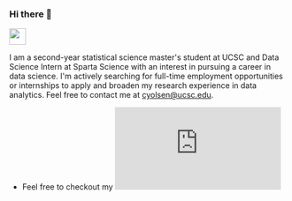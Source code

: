### Hi there 👋
<a href="https://www.linkedin.com/in/clayton-olsen-971b83132/"><img height="30" src="https://github.com/WaylonWalker/WaylonWalker/blob/main/icon/linkedin.png?raw=true"></a>

I am a second-year statistical science master's student at UCSC and Data Science Intern at Sparta Science with an interest in pursuing a career in data science. I'm actively searching for full-time employment opportunities or internships to apply and broaden my research experience in data analytics. Feel free to contact me at cyolsen@ucsc.edu. 


- Feel free to checkout my ![Resume](https://github.com/ClaytonOlsen/ClaytonOlsen.github.io/blob/main/Resume_2021_winter.pdf)
<!--
**ClaytonOlsen/ClaytonOlsen** is a ✨ _special_ ✨ repository because its `README.md` (this file) appears on your GitHub profile.

Here are some ideas to get you started:
<a href="ClaytonOlsen/ClaytonOlsen.github.io/Resume_2021_winter.pdf" class="image fit"><img src="images/marr_pic.jpg" alt=""></a>
<a href="ClaytonOlsen/ClaytonOlsen.github.io/Resume_2021_winter.pdf" class="image fit"><img src="images/marr_pic.jpg" alt=""></a>


-->
